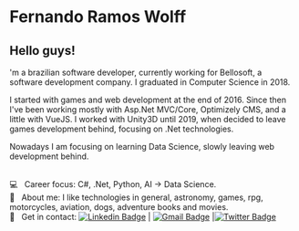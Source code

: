 # Fernando Ramos Wolff

## Hello guys!
'm a brazilian software developer, currently working for Bellosoft, a software development company. I graduated in Computer Science in 2018.

I started with games and web development at the end of 2016. Since then I've been working mostly with Asp.Net MVC/Core, Optimizely CMS, and a little with VueJS. I worked with Unity3D until 2019, when decided to leave games development behind, focusing on .Net technologies.

Nowadays I am focusing on learning Data Science, slowly leaving web development behind.

 <br/> :computer: &nbsp; Career focus: C#, .Net, Python, AI -> Data Science.
 <br/> 💬  &nbsp; About me: I like technologies in general, astronomy, games, rpg, motorcycles, aviation, dogs, adventure books and movies.
 <br/> :email: &nbsp; Get in contact: [![Linkedin Badge](https://img.shields.io/badge/-FernandoWolff-blue?style=flat-square&logo=Linkedin&logoColor=white&link=https://www.linkedin.com/in/fernando-ramos-wolff-ba9638a8/)](https://www.linkedin.com/in/fernando-ramos-wolff-ba9638a8/) 
| 
[![Gmail Badge](https://img.shields.io/badge/-fernandowolffdev@gmail.com-c14438?style=flat-square&logo=Gmail&logoColor=white&link=mailto:fernandowolffdev@gmail.com)](mailto:fernandowolffdev@gmail.com)
|[![Twitter Badge](https://img.shields.io/badge/-FernandoWolff94-white?style=flat-square&logo=Twitter&logoColor=blue&link=https://twitter.com/FernandoWolff94)](https://twitter.com/FernandoWolff94)

